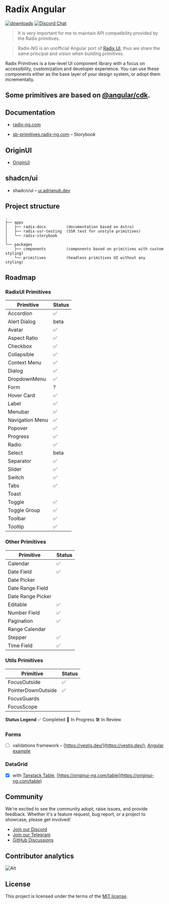# Radix Angular

[![downloads](https://img.shields.io/npm/dm/@radix-ng/primitives.svg?style=flat-round)](https://www.npmjs.com/package/@radix-ng/primitives)
[![Discord Chat](https://img.shields.io/discord/1231525968586346567.svg?color=5865F2&logo=discord&logoColor=FFFFFF)](https://discord.gg/NaJb2XRWX9)

> It is very important for me to maintain API compatibility provided by the Radix primitives.

> Radix-NG is an unofficial Angular port of [Radix UI](https://www.radix-ui.com/), thus we share the same principal and vision when building primitives.

Radix Primitives is a low-level UI component library with a focus on accessibility, customization and developer experience.
You can use these components either as the base layer of your design system, or adopt them incrementally.

## Some primitives are based on [@angular/cdk](https://material.angular.io/cdk/categories).

## Documentation

- [radix-ng.com](https://radix-ng.com)

- [sb-primitives.radix-ng.com](https://sb-primitives.radix-ng.com/) – Storybook

## OriginUI

- [OriginUI](https://originui-ng.com/)

## shadcn/ui

- shadcn/ui – [ui.adrianub.dev](https://ui.adrianub.dev/)

## Project structure

```angular2html
.
├── apps
│   ├── radix-docs         (documentation based on Astro)
│   ├── radix-ssr-testing  (SSR test for unstyle primitives)
│   └── radix-storybook
│
└── packages
    ├── components         (components based on primitives with custom styling)
    └── primitives         (headless primitives UI without any styling)
```

## Roadmap

### RadixUI Primitives

| Primitive       | Status |
| --------------- | ------ |
| Accordion       | ✅     |
| Alert Dialog    | beta   |
| Avatar          | ✅     |
| Aspect Ratio    | ✅     |
| Checkbox        | ✅     |
| Collapsible     | ✅     |
| Context Menu    | ✅     |
| Dialog          | ✅     |
| DropdownMenu    | ✅     |
| Form            | ?      |
| Hover Card      | ✅     |
| Label           | ✅     |
| Menubar         | ✅     |
| Navigation Menu | ✅     |
| Popover         | ✅     |
| Progress        | ✅     |
| Radio           | ✅     |
| Select          | beta   |
| Separator       | ✅     |
| Slider          | ✅     |
| Switch          | ✅     |
| Tabs            | ✅     |
| Toast           |        |
| Toggle          | ✅     |
| Toggle Group    | ✅     |
| Toolbar         | ✅     |
| Tooltip         | ✅     |

### Other Primitives

| Primitive         | Status |
| ----------------- | ------ |
| Calendar          | ✅     |
| Date Field        | ✅     |
| Date Picker       |        |
| Date Range Field  |        |
| Date Range Picker |        |
| Editable          | ✅     |
| Number Field      | ✅     |
| Pagination        | ✅     |
| Range Calendar    |        |
| Stepper           | ✅     |
| Time Field        | ✅     |

### Utils Primitives

| Primitive          | Status |
| ------------------ | ------ |
| FocusOutside       | ✅     |
| PointerDownOutside | ✅     |
| FocusGuards        |        |
| FocusScope         |        |

**Status Legend**
✅ Completed
🚀 In Progress
🛠 In Review

### Forms

- [ ] validations framework – [https://vestjs.dev/](https://vestjs.dev/), [Angular example](https://github.com/simplifiedcourses/ngx-vest-forms)

### DataGrid

- [x] with [Tanstack Table](https://tanstack.com/table/latest), [https://originui-ng.com/table](https://originui-ng.com/table)

## Community

We're excited to see the community adopt, raise issues, and provide feedback.
Whether it's a feature request, bug report, or a project to showcase, please get involved!

- [Join our Discord](https://discord.gg/NaJb2XRWX9)
- [Join our Telegram](https://t.me/radixng)
- [GitHub Discussions](https://github.com/radix-ng/primitives/discussions)

## Contributor analytics

![Alt](https://repobeats.axiom.co/api/embed/7c1e0b2754a8973c9cfd458060d168e9dd7b5b8e.svg 'Repobeats analytics image')

## License

This project is licensed under the terms of the [MIT license](/LICENSE).

